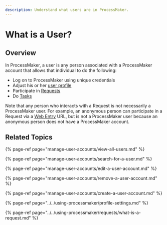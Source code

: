 ```yaml
---
description: Understand what users are in ProcessMaker.
---
```


# What is a User?

## Overview

In ProcessMaker, a user is any person associated with a ProcessMaker account that allows that individual to do the following:

* Log on to ProcessMaker using unique credentials
* Adjust his or her [user profile](../../using-processmaker/profile-settings.md)
* Participate in [Requests](../../using-processmaker/requests/what-is-a-request.md)
* Do [Tasks](../../using-processmaker/task-management/what-is-a-task.md)

Note that any person who interacts with a Request is not necessarily a ProcessMaker user. For example, an anonymous person can participate in a Request via a [Web Entry](../../package-development-distribution/package-a-connector/web-entry.md) URL, but is not a ProcessMaker user because an anonymous person does not have a ProcessMaker account.

## Related Topics

{% page-ref page="manage-user-accounts/view-all-users.md" %}

{% page-ref page="manage-user-accounts/search-for-a-user.md" %}

{% page-ref page="manage-user-accounts/edit-a-user-account.md" %}

{% page-ref page="manage-user-accounts/remove-a-user-account.md" %}

{% page-ref page="manage-user-accounts/create-a-user-account.md" %}

{% page-ref page="../../using-processmaker/profile-settings.md" %}

{% page-ref page="../../using-processmaker/requests/what-is-a-request.md" %}

